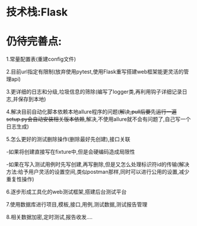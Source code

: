 # 技术栈:Flask


# 仍待完善点:

1.常量配置表(重建config文件)

2.目前url指定有限制(放弃使用pytest,使用Flask重写搭建web框架能更灵活的管理api)

3.更详细的日志和分级,垃圾信息的筛除(编写了logger类,再利用钩子详细记录日志,并保存到本地)

4.解决目前自动化脚本依赖本地allure程序的问题(~~解决,pull后要先运行一遍setup.py会自动安装相关版本依赖~~,解决,不使用allure就不会有问题了,自己写一个日志生成)

5.怎么更好的测试删除操作(删除最好先创建),接口关联

  -如果将创建直接写在fixture中,但是会硬编码造成局限性

  -如果在写入测试用例时先写创建,再写删除,但是又怎么处理标识符id的传输(解决方法:给予用户灵活的设置空间,类似postman那样,同时可以进行公用的设置,减少重复性操作)

6.逐步形成工具化的web测试框架,搭建后台测试平台

7.使用数据库进行项目,模板,接口,用例,测试数据,测试报告管理

8.相关数据加密,定时测试,报告收发....
